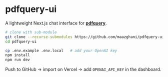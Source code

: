 # pdfquery‑ui

A lightweight Next.js chat interface for **[pdfquery](https://github.com/maazghani/pdfquery)**.

```bash
# clone with sub‑module
git clone --recurse-submodules https://github.com/maazghani/pdfquery-ui
cd pdfquery-ui

cp .env.example .env.local   # add your OpenAI key
npm install
npm run dev
```

Push to GitHub → import on Vercel → add `OPENAI_API_KEY` in the dashboard.
